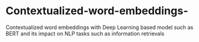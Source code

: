 # Contextualized-word-embeddings-
Contextualized word embeddings with Deep Learning based model such as BERT and its impact on NLP tasks such as information retrievals
